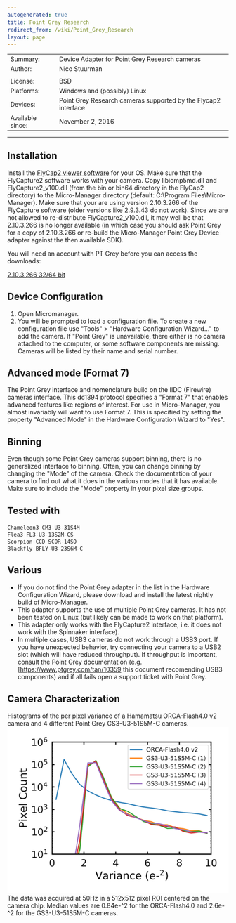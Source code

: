 ```yaml
---
autogenerated: true
title: Point Grey Research
redirect_from: /wiki/Point_Grey_Research
layout: page
---
```


|                  |                                                                |
|------------------|----------------------------------------------------------------|
| Summary:         | Device Adapter for Point Grey Research cameras                 |
| Author:          | Nico Stuurman                                                  |
|                  |                                                                |
| License:         | BSD                                                            |
| Platforms:       | Windows and (possibly) Linux                                   |
| Devices:         | Point Grey Research cameras supported by the Flycap2 interface |
| Available since: | November 2, 2016                                               |

------------------------------------------------------------------------

## Installation

Install the [FlyCap2 viewer
software](https://www.ptgrey.com/support/downloads) for your OS. Make
sure that the FlyCapture2 software works with your camera. Copy
libiomp5md.dll and FlyCapture2\_v100.dll (from the bin or bin64
directory in the FlyCap2 directory) to the Micro-Manager directory
(default: C:\\Program Files\\Micro-Manager). Make sure that your are
using version 2.10.3.266 of the FlyCapture software (older versions like
2.9.3.43 do not work). Since we are not allowed to re-distribute
FlyCapture2\_v100.dll, it may well be that 2.10.3.266 is no longer
available (in which case you should ask Point Grey for a copy of
2.10.3.266 or re-build the Micro-Manager Point Grey Device adapter
against the then available SDK).

You will need an account with PT Grey before you can access the
downloads:

[2.10.3.266 32/64
bit](https://flir.app.boxcn.net/v/Flycapture2SDK/folder/80977586241)

## Device Configuration

1.  Open Micromanager.
2.  You will be prompted to load a configuration file. To create a new
    configuration file use "Tools" &gt; "Hardware Configuration
    Wizard..." to add the camera. If "Point Grey" is unavailable, there
    either is no camera attached to the computer, or some software
    components are missing. Cameras will be listed by their name and
    serial number.

## Advanced mode (Format 7)

The Point Grey interface and nomenclature build on the IIDC (Firewire)
cameras interface. This dc1394 protocol specifies a "Format 7" that
enables advanced features like regions of interest. For use in
Micro-Manager, you almost invariably will want to use Format 7. This is
specified by setting the property "Advanced Mode" in the Hardware
Configuration Wizard to "Yes".

## Binning

Even though some Point Grey cameras support binning, there is no
generalized interface to binning. Often, you can change binning by
changing the "Mode" of the camera. Check the documentation of your
camera to find out what it does in the various modes that it has
available. Make sure to include the "Mode" property in your pixel size
groups.

## Tested with

```
Chameleon3 CM3-U3-31S4M
Flea3 FL3-U3-13S2M-CS
Scorpion CCD SCOR-14SO
Blackfly BFLY-U3-23S6M-C
```

## Various

-   If you do not find the Point Grey adapter in the list in the
    Hardware Configuration Wizard, please download and install the
    latest nightly build of Micro-Manager.
-   This adapter supports the use of multiple Point Grey cameras. It has
    not been tested on Linux (but likely can be made to work on that
    platform).
-   This adapter only works with the FlyCapture2 interface, i.e. it does
    not work with the Spinnaker interface).
-   In multiple cases, USB3 cameras do not work through a USB3 port. If
    you have unexpected behavior, try connecting your camera to a USB2
    slot (which will have reduced throughput). If throughput is
    important, consult the Point Grey documentation (e.g.
    \[<https://www.ptgrey.com/tan/10359> this document recomending USB3
    components) and if all fails open a support ticket with Point Grey.

## Camera Characterization

Histograms of the per pixel variance of a Hamamatsu ORCA-Flash4.0 v2
camera and 4 different Point Grey GS3-U3-51S5M-C
cameras.![](media/Gs3_u3_51s5m_c_variance_hist.png "Gs3_u3_51s5m_c_variance_hist.png")
The data was acquired at 50Hz in a 512x512 pixel ROI centered on the
camera chip. Median values are 0.84e-^2 for the ORCA-Flash4.0 and
2.6e-^2 for the GS3-U3-51S5M-C cameras.
